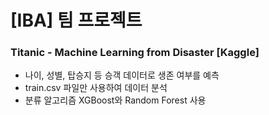 # [IBA] 팀 프로젝트

### Titanic - Machine Learning from Disaster [Kaggle]

- 나이, 성별, 탑승지 등 승객 데이터로 생존 여부를 예측
- train.csv 파일만 사용하여 데이터 분석
- 분류 알고리즘 XGBoost와 Random Forest 사용
